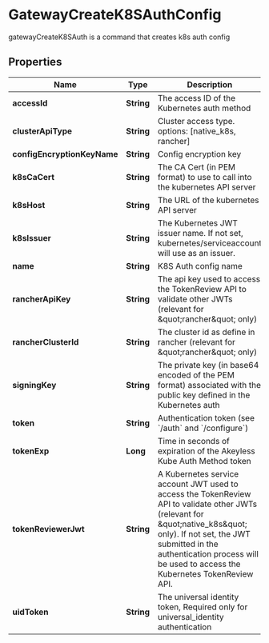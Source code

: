 

# GatewayCreateK8SAuthConfig

gatewayCreateK8SAuth is a command that creates k8s auth config
## Properties

Name | Type | Description | Notes
------------ | ------------- | ------------- | -------------
**accessId** | **String** | The access ID of the Kubernetes auth method | 
**clusterApiType** | **String** | Cluster access type. options: [native_k8s, rancher] |  [optional]
**configEncryptionKeyName** | **String** | Config encryption key |  [optional]
**k8sCaCert** | **String** | The CA Cert (in PEM format) to use to call into the kubernetes API server |  [optional]
**k8sHost** | **String** | The URL of the kubernetes API server | 
**k8sIssuer** | **String** | The Kubernetes JWT issuer name. If not set, kubernetes/serviceaccount will use as an issuer. |  [optional]
**name** | **String** | K8S Auth config name | 
**rancherApiKey** | **String** | The api key used to access the TokenReview API to validate other JWTs (relevant for \&quot;rancher\&quot; only) |  [optional]
**rancherClusterId** | **String** | The cluster id as define in rancher (relevant for \&quot;rancher\&quot; only) |  [optional]
**signingKey** | **String** | The private key (in base64 encoded of the PEM format) associated with the public key defined in the Kubernetes auth | 
**token** | **String** | Authentication token (see &#x60;/auth&#x60; and &#x60;/configure&#x60;) |  [optional]
**tokenExp** | **Long** | Time in seconds of expiration of the Akeyless Kube Auth Method token |  [optional]
**tokenReviewerJwt** | **String** | A Kubernetes service account JWT used to access the TokenReview API to validate other JWTs (relevant for \&quot;native_k8s\&quot; only). If not set, the JWT submitted in the authentication process will be used to access the Kubernetes TokenReview API. |  [optional]
**uidToken** | **String** | The universal identity token, Required only for universal_identity authentication |  [optional]



